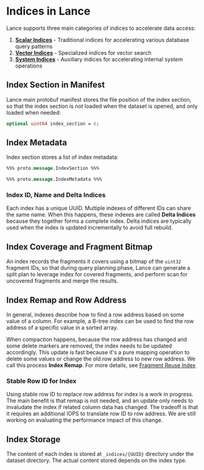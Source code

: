 # Indices in Lance

Lance supports three main categories of indices to accelerate data access:

1. **[Scalar Indices](scalar/index.md)** - Traditional indices for accelerating various database query patterns
2. **[Vector Indices](vector/index.md)** - Specialized indices for vector search
3. **[System Indices](system/index.md)** - Auxiliary indices for accelerating internal system operations

## Index Section in Manifest

Lance main protobuf manifest stores the file position of the index section,
so that the index section is not loaded when the dataset is opened,
and only loaded when needed:

```protobuf
optional uint64 index_section = 6;
```

## Index Metadata

Index section stores a list of index metadata:

```protobuf
%%% proto.message.IndexSection %%%

%%% proto.message.IndexMetadata %%%
```

### Index ID, Name and Delta Indices

Each index has a unique UUID. Multiple indexes of different IDs can share the same name.
When this happens, these indexes are called **Delta Indices** because they together forms a complete index.
Delta indices are typically used when the index is updated incrementally to avoid full rebuild.

## Index Coverage and Fragment Bitmap

An index records the fragments it covers using a bitmap of the `uint32` fragment IDs, 
so that during query planning phase, Lance can generate a split plan to leverage index for covered fragments,
and perform scan for uncovered fragments and merge the results.

## Index Remap and Row Address

In general, indexes describe how to find a row address based on some value of a column.
For example, a B-tree index can be used to find the row address of a specific value in a sorted array.

When compaction happens, because the row address has changed and some delete markers are removed, the index needs to be updated accordingly.
This update is fast because it's a pure mapping operation to delete some values or change the old row address to new row address.
We call this process **Index Remap**.
For more details, see [Fragment Reuse Index](fragment_reuse_index.md)

### Stable Row ID for Index

Using stable row ID to replace row address for index is a work in progress.
The main benefit is that remap is not needed, and an update only needs to invaludate the index if related column data has changed.
The tradeoff is that it requires an additional IOPS to translate row ID to row address.
We are still working on evaluating the performance impact of this change.


## Index Storage

The content of each index is stored at `_indices/{UUID}` directory under the dataset directory.
The actual content stored depends on the index type.

